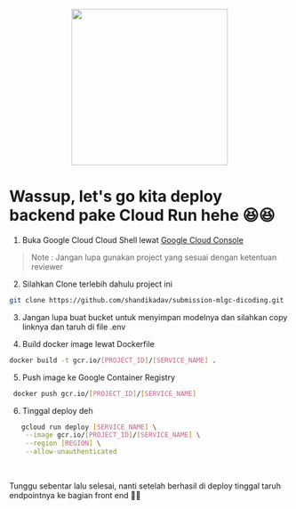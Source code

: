 <p align="center">
    <img src="https://media.tenor.com/o8ECtZBADOYAAAAM/liliel-25-dimensional-seduction.gif" height="281">
</p>

# Wassup, let's go kita deploy backend pake Cloud Run hehe 😆😆

1. Buka Google Cloud Cloud Shell lewat [Google Cloud Console](https://console.cloud.google.com/)
> Note : Jangan lupa gunakan project yang sesuai dengan ketentuan reviewer


2. Silahkan Clone terlebih dahulu project ini
```bash
git clone https://github.com/shandikadav/submission-mlgc-dicoding.git
```

3. Jangan lupa buat bucket untuk menyimpan modelnya dan silahkan copy linknya dan taruh di file .env


4. Build docker image lewat Dockerfile
 ```bash
docker build -t gcr.io/[PROJECT_ID]/[SERVICE_NAME] .
```

5. Push image ke Google Container Registry
```bash
 docker push gcr.io/[PROJECT_ID]/[SERVICE_NAME]
```

6. Tinggal deploy deh
```bash
   gcloud run deploy [SERVICE_NAME] \
    --image gcr.io/[PROJECT_ID]/[SERVICE_NAME] \
    --region [REGION] \
    --allow-unauthenticated
```

<br>

<p>Tunggu sebentar lalu selesai, nanti setelah berhasil di deploy tinggal taruh endpointnya ke bagian front end 🥳🥳</p>

